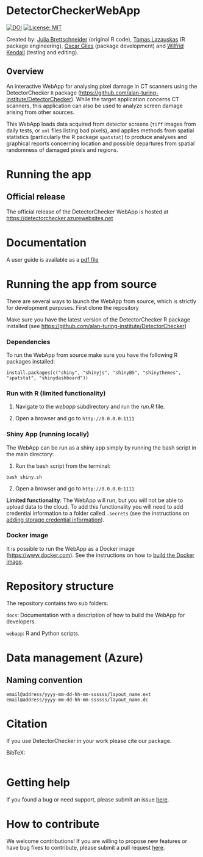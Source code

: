 # DetectorCheckerWebApp

[![DOI](https://zenodo.org/badge/147701683.svg)](https://zenodo.org/badge/latestdoi/147701683)
[![License: MIT](https://img.shields.io/badge/License-MIT-yellow.svg)](https://opensource.org/licenses/MIT)

Created by: [Julia Brettschneider](https://github.com/ejulia17) (original R code), [Tomas Lazauskas](https://github.com/tomaslaz) (R package engineering), [Oscar Giles](https://github.com/OscartGiles) (package development) and [Wilfrid Kendall](https://github.com/WilfridSKendall) (testing and editing).

## Overview

An interactive WebApp for analysing pixel damage in CT scanners using the DetectorChecker `R` package (https://github.com/alan-turing-institute/DetectorChecker).
While the target application concerns CT scanners, this application can also be used to analyze screen damage arising from other sources.

This WebApp loads data acquired from detector screens (`tiff` images from daily tests, or `xml` files listing bad pixels), and applies methods from spatial statistics (particularly the R package `spatstat`) to produce analyses and graphical reports concerning location and possible departures from spatial randomness of damaged pixels and regions.

# Running the app

## Official release

The official release of the DetectorChecker WebApp is hosted at https://detectorchecker.azurewebsites.net

<!-- ## Development Release

A development version of the WebApp is hosted at https://detectorcheckerdev.azurewebsites.net

This is strictly for development purposes and should not be used by end users. -->

# Documentation
A user guide is available as a [pdf file](docs/files/WebApp_user_docs/detectorCheckerManual-WSK_JAB2.pdf)


# Running the app from source

There are several ways to launch the WebApp from source, which is strictly for development purposes. First clone the repository

Make sure you have the latest version of the DetectorChecker R package installed (see https://github.com/alan-turing-institute/DetectorChecker)

### Dependencies

To run the WebApp from source make sure you have the following R packages installed:

```
install.packages(c("shiny", "shinyjs", "shinyBS", "shinythemes", "spatstat", "shinydashboard"))
```

### Run with R (limited functionality)

1. Navigate to the *webapp* subdirectory and run the *run.R* file.

2. Open a browser and go to `http://0.0.0.0:1111`

### Shiny App (running locally)

The WebApp can be run as a shiny app simply by running the bash script in the main directory:

1. Run the bash script from the terminal:

 ```bash shiny.sh```

2. Open a browser and go to `http://0.0.0.0:1111`

**Limited functionality**: The WebApp will run, but you will not be able to upload data to the cloud. To add this functionality you will need to add credential information to a folder called `.secrets` (see the instructions on [adding storage credential information](/docs/files/Developer_Docs/build_webapp_container.md)).


### Docker image

It is possible to run the WebApp as a Docker image (https://www.docker.com). See the instructions on how to [build the Docker image](/docs/files/Developer_Docs/build_webapp_container.md).


# Repository structure

The repository contains two sub folders:

`docs`: Documentation with a description of how to build the WebApp for developers.

`webapp`: R and Python scripts.

# Data management (Azure)

## Naming convention

```
email@address/yyyy-mm-dd-hh-mm-ssssss/layout_name.ext
email@address/yyyy-mm-dd-hh-mm-ssssss/layout_name.dc
```

# Citation
If you use DetectorChecker in your work please cite our package.

BibTeX:

```

```

# Getting help

If you found a bug or need support, please submit an issue [here](https://github.com/alan-turing-institute/DetectorCheckerWebApp/issues/new).

# How to contribute

We welcome contributions! If you are willing to propose new features or have bug fixes to contribute, please submit a pull request [here](https://github.com/alan-turing-institute/DetectorCheckerWebApp/pulls).
